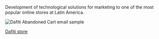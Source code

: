 Development of technological solutions for marketing to one of the most popular online stores at Latin America.

![Dafiti Abandoned Cart email sample](/images/dafiti-abandoned-cart-email.png)

[Dafiti store](https://www.dafiti.com.br/)